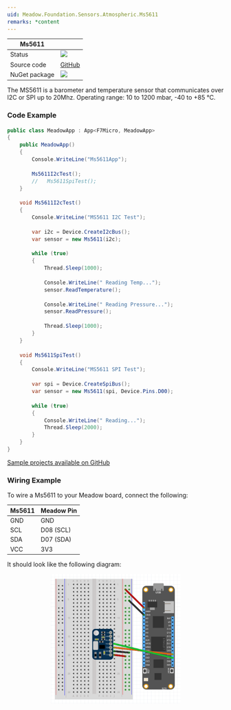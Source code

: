 ```yaml
---
uid: Meadow.Foundation.Sensors.Atmospheric.Ms5611
remarks: *content
---
```


| Ms5611        |             |
|---------------|-------------|
| Status        | <img src="https://img.shields.io/badge/Working-brightgreen" style="width: auto; height: -webkit-fill-available;" /> |
| Source code   | [GitHub](https://github.com/WildernessLabs/Meadow.Foundation/tree/master/Source/Meadow.Foundation.Peripherals/Sensors.Atmospheric.Ms5611) |
| NuGet package | <a href="https://www.nuget.org/packages/Meadow.Foundation.Sensors.Atmospheric.Ms5611/" target="_blank"><img src="https://img.shields.io/nuget/v/Meadow.Foundation.Sensors.Atmospheric.Ms5611.svg?label=Meadow.Foundation.Sensors.Atmospheric.Ms5611" style="width: auto; height: -webkit-fill-available;" /></a> |

The MS5611 is a barometer and temperature sensor that communicates over I2C or SPI up to 20Mhz. Operating range: 10 to 1200 mbar, -40 to +85 °C.

### Code Example

```csharp
public class MeadowApp : App<F7Micro, MeadowApp>
{
    public MeadowApp()
    {
        Console.WriteLine("Ms5611App");

        Ms5611I2cTest();
        //   Ms5611SpiTest();
    }

    void Ms5611I2cTest()
    {
        Console.WriteLine("MS5611 I2C Test");

        var i2c = Device.CreateI2cBus();
        var sensor = new Ms5611(i2c);

        while (true)
        {
            Thread.Sleep(1000);

            Console.WriteLine(" Reading Temp...");
            sensor.ReadTemperature();

            Console.WriteLine(" Reading Pressure...");
            sensor.ReadPressure();
            
            Thread.Sleep(1000);
        }
    }

    void Ms5611SpiTest()
    {
        Console.WriteLine("MS5611 SPI Test");

        var spi = Device.CreateSpiBus();
        var sensor = new Ms5611(spi, Device.Pins.D00);

        while (true)
        {
            Console.WriteLine(" Reading...");
            Thread.Sleep(2000);
        }
    }
}
```
[Sample projects available on GitHub](https://github.com/WildernessLabs/Meadow.Foundation/tree/master/Source/Meadow.Foundation.Peripherals/Sensors.Atmospheric.Ms5611/Samples/Sensors.Atmospheric.Ms5611_Sample) 

### Wiring Example

To wire a Ms5611 to your Meadow board, connect the following:

| Ms5611 | Meadow Pin  |
|--------|-------------|
| GND    | GND         |
| SCL    | D08 (SCL)   |
| SDA    | D07 (SDA)   |
| VCC    | 3V3         |

It should look like the following diagram:

<img src="../../API_Assets/Meadow.Foundation.Sensors.Atmospheric.Ms5611/Ms5611_Frizzing.png" 
    style="width: 60%; display: block; margin-left: auto; margin-right: auto;" />